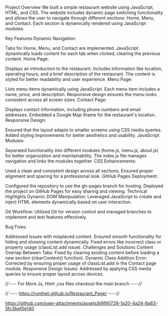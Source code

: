 Project Overview
We built a simple restaurant website using JavaScript, HTML, and CSS.
The website includes dynamic page switching functionality and allows the user to navigate through different sections: Home, Menu, and Contact. Each section is dynamically rendered using JavaScript modules.

Key Features
Dynamic Navigation:

Tabs for Home, Menu, and Contact are implemented.
JavaScript dynamically loads content for each tab when clicked, clearing the previous content.
Home Page:

Displays an introduction to the restaurant.
Includes information like location, operating hours, and a brief description of the restaurant.
The content is styled for better readability and user experience.
Menu Page:

Lists menu items dynamically using JavaScript.
Each menu item includes a name, price, and description.
Responsive design ensures the menu looks consistent across all screen sizes.
Contact Page:

Displays contact information, including phone numbers and email addresses.
Embedded a Google Map iframe for the restaurant's location.
Responsive Design:

Ensured that the layout adapts to smaller screens using CSS media queries.
Added styling improvements for better aesthetics and usability.
JavaScript Modules:

Separated functionality into different modules (home.js, menu.js, about.js) for better organization and maintainability.
The index.js file manages navigation and links the modules together.
CSS Enhancements:

Used a clean and consistent design across all sections.
Ensured proper alignment and spacing for a professional look.
GitHub Pages Deployment:

Configured the repository to use the gh-pages branch for hosting.
Deployed the project on GitHub Pages for easy sharing and viewing.
Technical Highlights
Dynamic DOM Manipulation: Leveraged JavaScript to create and inject HTML elements dynamically based on user interaction.

Git Workflow: Utilized Git for version control and managed branches to implement and test features effectively.

Bug Fixes:

Addressed issues with misplaced content.
Ensured smooth functionality for hiding and showing content dynamically.
Fixed errors like incorrect class or property usage (classList.add issue).
Challenges and Solutions
Content Overlap Between Tabs:
Fixed by clearing existing content before loading a new section (clearContent() function).
Dynamic Class Addition Error:
Corrected by ensuring proper usage of classList.add in the Contact page module.
Responsive Design Issues:
Addressed by applying CSS media queries to ensure proper layout across devices.

//---- For More Js, Html ,css files checkout the main branch ----//

// ---- https://runtheli.github.io/Restaurant_Page/ ----//


https://github.com/user-attachments/assets/b9f90728-1a20-4a24-8a83-5fc3bef0e140
